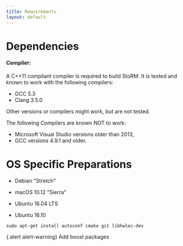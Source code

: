 ```yaml
---
title: Requirements
layout: default
---
```



# Dependencies


#### Compiler:
 A C++11 compliant compiler is required to build StoRM. It is tested and known to work with the following compilers:
 - GCC 5.3
 - Clang 3.5.0

 Other versions or compilers might work, but are not tested.

 The following Compilers are known NOT to work:
 - Microsoft Visual Studio versions older than 2013,
 - GCC versions 4.9.1 and older.




# OS Specific Preparations

- Debian "Stretch" 

- macOS 10.12 "Sierra"

- Ubuntu 16.04 LTS

- Ubuntu 16.10
```
sudo apt-get install autoconf cmake git libhwloc-dev
```

{.alert alert-warning}
Add boost packages



